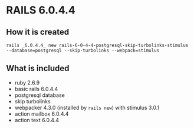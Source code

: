 # RAILS 6.0.4.4

## How it is created

`rails _6.0.4.4_ new rails-6-0-4-4-postgresql-skip-turbolinks-stimulus --database=postgresql --skip-turbolinks --webpack=stimulus`

## What is included

- ruby 2.6.9
- basic rails 6.0.4.4
- postgresql database
- skip turbolinks
- webpacker 4.3.0 (installed by `rails new`) with stimulus 3.0.1
- action mailbox 6.0.4.4
- action text 6.0.4.4

